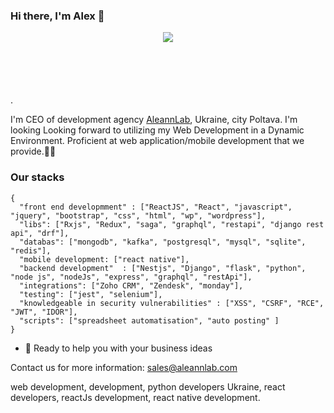 
### Hi there, I'm Alex 👋

<div style="text-align:center; height:100px; weight: 100px"><img src="https://aleannlab.com/wp-content/themes/aleannlab_new/assets/img/aleanlab-logo-white.svg" /></div>.

I'm CEO of development agency [AleannLab](https://aleannlab.com), Ukraine, city Poltava. 
I'm looking Looking forward to utilizing my Web Development in a Dynamic Environment. Proficient at web application/mobile development that we provide.🧑🏻


### Our stacks

```Bug Hunter
{
  "front end developmment" : ["ReactJS", "React", "javascript", "jquery", "bootstrap", "css", "html", "wp", "wordpress"],
  "libs": ["Rxjs", "Redux", "saga", "graphql", "restapi", "django rest api", "drf"],
  "databas": ["mongodb", "kafka", "postgresql", "mysql", "sqlite", "redis"],
  "mobile development: ["react native"],
  "backend development"  : ["Nestjs", "Django", "flask", "python", "node js", "nodeJs", "express", "graphql", "restApi"],
  "integrations": ["Zoho CRM", "Zendesk", "monday"], 
  "testing": ["jest", "selenium"],
  "knowledgeable in security vulnerabilities" : ["XSS", "CSRF", "RCE", "JWT", "IDOR"],
  "scripts": ["spreadsheet automatisation", "auto posting" ]
}
```

- 🌱 Ready to help you with your business ideas 

Contact us for more information:
<sales@aleannlab.com>

web development, development, python developers Ukraine, react developers, reactJs development, react native development.
